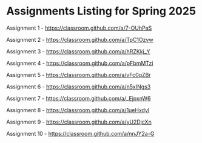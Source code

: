# Assignments Listing for Spring 2025

Assignment 1 - <https://classroom.github.com/a/7-OUhPaS>

Assignment 2 - <https://classroom.github.com/a/TpC1Ozvw>

Assignment 3 - <https://classroom.github.com/a/hRZKkj_Y>

Assignment 4 - <https://classroom.github.com/a/pFbmMTzi>

Assignment 5 - <https://classroom.github.com/a/vFc0qZBr>

Assignment 6 - <https://classroom.github.com/a/n5xINgs3>

Assignment 7 - <https://classroom.github.com/a/_EjpxnW6>

Assignment 8 - <https://classroom.github.com/a/1ueHxdyI>

Assignment 9 - <https://classroom.github.com/a/yU2DjcXn>

Assignment 10 - <https://classroom.github.com/a/nnJY2a-G>
